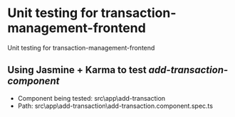 # Unit testing for transaction-management-frontend

Unit testing for transaction-management-frontend

## Using Jasmine + Karma to test *add-transaction-component*

* Component being tested: src\app\add-transaction
* Path: src\app\add-transaction\add-transaction.component.spec.ts



